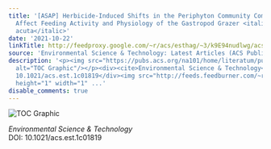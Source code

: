```yaml
---
title: '[ASAP] Herbicide-Induced Shifts in the Periphyton Community Composition Indirectly
  Affect Feeding Activity and Physiology of the Gastropod Grazer <italic toggle="yes">Physella
  acuta</italic>'
date: '2021-10-22'
linkTitle: http://feedproxy.google.com/~r/acs/esthag/~3/k9E94nudlwg/acs.est.1c01819
source: 'Environmental Science & Technology: Latest Articles (ACS Publications)'
description: '<p><img src="https://pubs.acs.org/na101/home/literatum/publisher/achs/journals/content/esthag/0/esthag.ahead-of-print/acs.est.1c01819/20211022/images/medium/es1c01819_0007.gif"
  alt="TOC Graphic"/></p><div><cite>Environmental Science & Technology</cite></div><div>DOI:
  10.1021/acs.est.1c01819</div><img src="http://feeds.feedburner.com/~r/acs/esthag/~4/k9E94nudlwg"
  height="1" width="1" ...'
disable_comments: true
---
```

<p><img src="https://pubs.acs.org/na101/home/literatum/publisher/achs/journals/content/esthag/0/esthag.ahead-of-print/acs.est.1c01819/20211022/images/medium/es1c01819_0007.gif" alt="TOC Graphic"/></p><div><cite>Environmental Science & Technology</cite></div><div>DOI: 10.1021/acs.est.1c01819</div><img src="http://feeds.feedburner.com/~r/acs/esthag/~4/k9E94nudlwg" height="1" width="1" ...